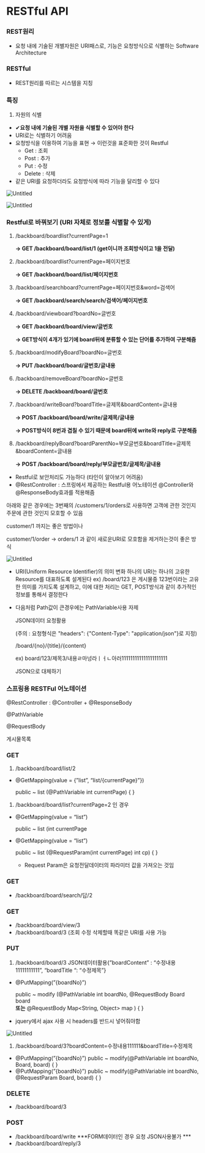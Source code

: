 # RESTful API

### REST원리

- 요청 내에 기술된 개별자원은 URI패스로, 기능은 요청방식으로 식별하는 Software Architecture

### RESTful

- REST원리를 따르는 시스템을 지칭

### 특징

1. 자원의 식별
- ✔**요청 내에 기술된 개별 자원을 식별할 수 있어야 한다**
- URI로는 식별하기 어려움
- 요청방식을 이용하여 기능을 표현 → 이런것을 표준화한 것이 Restful
    - Get : 조회
    - Post : 추가
    - Put : 수정
    - Delete : 삭제
- 같은 URI를 요청하더라도 요청방식에 따라 기능을 달리할 수 있다

![Untitled](RESTful%20API%2062f2b600aa4a41ff92836c18281cf1d0/Untitled.png)

![Untitled](RESTful%20API%2062f2b600aa4a41ff92836c18281cf1d0/Untitled%201.png)

### Restful로 바꿔보기 (URI 자체로 정보를 식별할 수 있게)

1. /backboard/boardlist?currentPage=1 
    
    **→ GET /backboard/board/list/1   (get이니까 조회방식이고 1을 전달)**
    
2. /backboard/boardlist?currentPage=페이지번호
    
    **→ GET /backboard/board/list/페이지번호**
    
3. /backboard/searchboard?currentPage=페이지번호&word=검색어
    
    **→ GET /backboard/search/search/검색어/페이지번호**
    
4. /backboard/viewboard?boardNo=글번호
    
    **→ GET /backboard/board/view/글번호**
    
    **→ GET방식이 4개가 있기에 board뒤에 분류할 수 있는 단어를 추가하여 구분해줌** 
    
5. /backboard/modifyBoard?boardNo=글번호
    
    **→ PUT /backboard/board/글번호/글내용**
    
6. /backboard/removeBoard?boardNo=글번호
    
    **→ DELETE /backboard/board/글번호** 
    
7. /backboard/writeBoard?boardTitle=글제목&boardContent=글내용
    
    **→ POST /backboard/board/write/글제목/글내용** 
    
    **→ POST방식이 8번과 겹칠 수 있기 때문에 board뒤에 write와 reply로 구분해줌** 
    
8. /backboard/replyBoard?boardParentNo=부모글번호&boardTitle=글제목 &boardContent=글내용
    
    **→ POST /backboard/board/reply/부모글번호/글제목/글내용**
    

- Restful로 보안처리도 가능하다 (타인이 알아보기 어려움)
- @RestController : 스프링에서 제공하는 Restful용 어노테이션
@Controller와 @ResponseBody효과를 적용해줌
    
    

아래와 같은 경우에는 3번째의 /customers/1/orders로 사용하면 고객에 관한 것인지 주문에 관한 것인지 모호할 수 있음 

customer/1 까지는 좋은 방법이나

customer/1/order → orders/1 과 같이 새로운URI로 모호함을 제거하는것이 좋은 방식 

![Untitled](RESTful%20API%2062f2b600aa4a41ff92836c18281cf1d0/Untitled%202.png)

- ­­­URI(Uniform Resource Identifier)의 의미 변화
하나의 URI는 하나의 고유한 Resource를 대표하도록 설계된다
ex) /board/123 은 게시물중 123번이라는 고유한 의미를 가지도록 설계하고,
이에 대한 처리는 GET, POST방식과 같이 추가적인 정보를 통해서 결정한다
- 다음처럼 Path값이 큰경우에는 PathVariable사용 자제
    
    JSON데이터 요청활용
    
    (주의 : 요청형식은 "headers": {"Content-Type": "application/json"}로 지정)
    
    /board/{no}/{title}/{content}  
    
    ex) board/123/제목3/내용ㄹ마넝라ㅣㅓㄴ아러111111111111111111111
    
    JSON으로 대체하기 
    

### 스프링용 RESTFul 어노테이션

@RestController : @Controller + @ResponseBody

@PathVariable

@RequestBody

게시물목록

### GET

1. /backboard/board/list/2
- @GetMapping(value = {”list”, “list/{currentPage}”})
    
    public ~ list (@PathVariable int currentPage) {   } 
    
1. /backboard/board/list?currentPage=2 인 경우
- @GetMapping(value = “list”)
    
    public ~ list (int currentPage
    
- @GetMapping(value = “list”)
    
    public ~ list (@RequestParam(int currentPage) int cp) {   } 
    
    - Request Param은 요청전달데이터의 파라미터 값을 가져오는 것임

### GET

- /backboard/board/search/답/2

### GET

- /backboard/board/view/3
- /backboard/board/3  (조회 수정 삭제할때 똑같은 URI를 사용 가능

### PUT

1. /backboard/board/3          JSON데이터활용{”boardContent” : “수정내용11111111111”, “boardTitle “: “수정제목”} 
- @PutMapping(”{boardNo}”)
    
    public ~ modify (@PathVariable int boardNo, @RequestBody Board board  
                      **또는** @RequestBody Map<String, Object> map ) {   }
    
- jquery에서 ajax 사용 시 headers를 반드시 넣어줘야함

![Untitled](RESTful%20API%2062f2b600aa4a41ff92836c18281cf1d0/Untitled%203.png)

1. /backboard/board/3?boardContent=수정내용111111&boardTitle=수정제목
- @PutMapping(”{boardNo}”)
public ~ modify(@PathVariable int boardNo, Board, board) {   }
- @PutMapping(”{boardNo}”)
public ~ modify(@PathVariable int boardNo, @RequestParam Board, board) {   }

### DELETE

- /backboard/board/3

### POST

- /backboard/board/write   ***FORM데이터인 경우 요청 JSON사용불가 ***
- /backboard/board/reply/3
